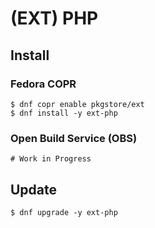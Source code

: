 # (EXT) PHP

## Install

### Fedora COPR

```
$ dnf copr enable pkgstore/ext
$ dnf install -y ext-php
```

### Open Build Service (OBS)

```
# Work in Progress
```

## Update

```
$ dnf upgrade -y ext-php
```
